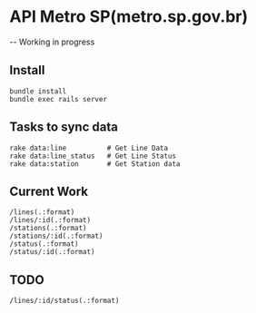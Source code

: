 # API Metro SP(metro.sp.gov.br)

-- Working in progress

## Install
	bundle install
	bundle exec rails server

## Tasks to sync data
	rake data:line          # Get Line Data
	rake data:line_status   # Get Line Status
	rake data:station       # Get Station data

## Current Work
	/lines(.:format)      
	/lines/:id(.:format)    
	/stations(.:format)     
 	/stations/:id(.:format) 
  	/status(.:format)       
   	/status/:id(.:format)   

## TODO
	/lines/:id/status(.:format)  